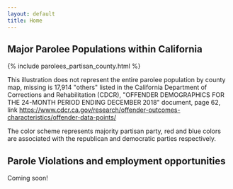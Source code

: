 ```yaml
---
layout: default
title: Home
---
```


## Major Parolee Populations within California

{% include parolees_partisan_county.html %}

This illustration does not represent the entire parolee population by county map, missing is 17,914 "others" listed in the California Department of Corrections and Rehabilitation (CDCR), "OFFENDER DEMOGRAPHICS FOR THE 24-MONTH PERIOD ENDING DECEMBER 2018" document, page 62, link <https://www.cdcr.ca.gov/research/offender-outcomes-characteristics/offender-data-points/> 

The color scheme represents majority partisan party, red and blue colors are associated with the republican and democratic parties respectively.

## Parole Violations and employment opportunities
Coming soon!
